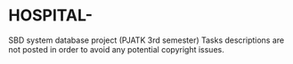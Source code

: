 # HOSPITAL-
SBD system database project  (PJATK 3rd semester) 
Tasks descriptions are not posted in order to avoid any potential copyright issues.

